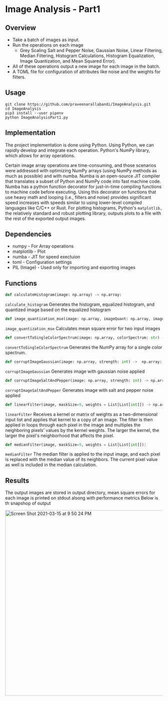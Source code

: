 # Image Analysis - Part1

## Overview

* Take a batch of images as input. 
* Run the operations on each image
    * Grey Scaling Salt and Pepper Noise, Gaussian Noise, Linear Filtering, Median Filtering, Histogram Calculations, Histogram Equalization, Image Quantization, and Mean Squared Error). 
* All of these operations output a new image for each image in the batch. 
* A TOML file for configuration of attributes like noise and the weights for filters.

## Usage

```
git clone https://github.com/praveenarallabandi/ImageAnalysis.git
cd ImageAnalysis
pip3 install --user pipenv
python ImageAnalysisPart1.py
```

## Implementation

The project implementation is done using Python. Using Python, we can rapidly develop and integrate each operation. Python's NumPy library, which allows for array operations. 

Certain image array operations are time-consuming, and those scenarios were addressed with optimizing NumPy arrays (using NumPy methods as much as possible) and with numba. Numba is an open-source JIT compiler that translates a subset of Python and NumPy code into fast machine code. Numba has a python function decorator for just-in-time compiling functions to machine code before executing. Using this decorator on functions that use heavy math and looping (i.e., filters and noise) provides significant speed increases with speeds similar to using lower-level compiled languages like C/C++ or Rust. For plotting histograms, Python's `matplotlib,` the relatively standard and robust plotting library, outputs plots to a file with the rest of the exported output images.

## Dependencies 

* numpy - For Array operations
* matplotlib - Plot
* numba - JIT for speed exectuion
* toml - Configuration settings
* PIL (Image) - Used only for importing and exporting images

 ## Functions

```python
def calculateHistogram(image: np.array) -> np.array:
```
`calculate_histogram` Generates the histogram, equalized histogram, and quantized image based on the equalized histogram

```python
def image_quantization_mse(image: np.array, imageQuant: np.array, imageName: str) -> float:
```
 `image_quantization_mse` Calculates mean square error for two input images

```python
def convertToSingleColorSpectrum(image: np.array, colorSpectrum: str) -> np.array:
```
`convertToSingleColorSpectrum` Generates the NumPy array for a single color spectrum.

```python
def corruptImageGaussian(image: np.array, strength: int) ->  np.array:
```
`corruptImageGaussian` Generates image with gaussian noise applied

```python
def corruptImageSaltAndPepper(image: np.array, strength: int) -> np.array:
```
`corruptImageSaltAndPepper` Generates image with salt and pepper noise applied

```python
def linearFilter(image, maskSize=9, weights = List[List[int]]) -> np.array:
```
`linearFilter` Receives a kernel or matrix of weights as a two-dimensional input list and applies that kernel to a copy of an image. The filter is then applied in loops through each pixel in the image and multiples the neighboring pixels' values by the kernel weights. The larger the kernel, the larger the pixel's neighborhood that affects the pixel. 

```python
def medianFilter(image, maskSize=9, weights = List[List[int]]):
```
`medianFilter` The median filter is applied to the input image, and each pixel is replaced with the median value of its neighbors. The current pixel value as well is included in the median calculation.

## Results

The output images are stored in output directory, mean square errors for each image is printed on stdout alsong with performance metrics
Below is th snapshop of output

<img width="592" alt="Screen Shot 2021-03-15 at 9 50 24 PM" src="https://user-images.githubusercontent.com/44982889/111244241-e537c680-85d8-11eb-9479-3109ef7965f1.png">
